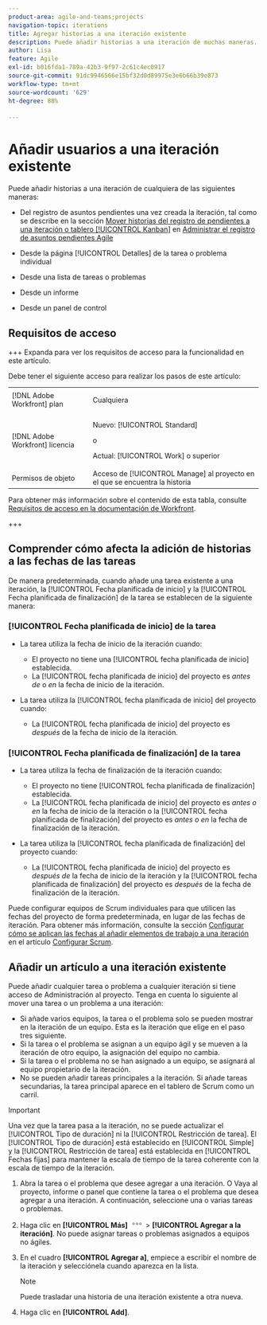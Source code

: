 ```yaml
---
product-area: agile-and-teams;projects
navigation-topic: iterations
title: Agregar historias a una iteración existente
description: Puede añadir historias a una iteración de muchas maneras.
author: Lisa
feature: Agile
exl-id: b016fda1-789a-42b3-9f97-2c61c4ec0917
source-git-commit: 91dc9946566e15bf32d0d89975e3e6b66b39e873
workflow-type: tm+mt
source-wordcount: '629'
ht-degree: 88%

---
```


# Añadir usuarios a una iteración existente

Puede añadir historias a una iteración de cualquiera de las siguientes maneras:

* Del registro de asuntos pendientes una vez creada la iteración, tal como se describe en la sección [Mover historias del registro de pendientes a una iteración o tablero [!UICONTROL Kanban]](../../../agile/work-in-an-agile-environment/manage-the-agile-backlog.md#move-stories-from-the-backlog-to-an-iteration-or--board) en [Administrar el registro de asuntos pendientes Agile](../../../agile/work-in-an-agile-environment/manage-the-agile-backlog.md)

* Desde la página [!UICONTROL Detalles] de la tarea o problema individual
* Desde una lista de tareas o problemas
* Desde un informe
* Desde un panel de control

## Requisitos de acceso

+++ Expanda para ver los requisitos de acceso para la funcionalidad en este artículo.

Debe tener el siguiente acceso para realizar los pasos de este artículo:

<table style="table-layout:auto"> 
 <tbody> 
  <tr> 
   <td role="rowheader">[!DNL Adobe Workfront] plan</td> 
   <td> <p>Cualquiera</p> </td> 
  </tr> 
  <tr> 
   <td role="rowheader">[!DNL Adobe Workfront] licencia</td> 
   <td> <p>Nuevo: [!UICONTROL Standard]</p> 
   o
   <p>Actual: [!UICONTROL Work] o superior</p> </td> 
  </tr>
   <tr> 
   <td role="rowheader">Permisos de objeto</td> 
   <td>Acceso de [!UICONTROL Manage] al proyecto en el que se encuentra la historia </td> 
  </tr>
 </tbody> 
</table>

Para obtener más información sobre el contenido de esta tabla, consulte [Requisitos de acceso en la documentación de Workfront](/help/quicksilver/administration-and-setup/add-users/access-levels-and-object-permissions/access-level-requirements-in-documentation.md).

+++

## Comprender cómo afecta la adición de historias a las fechas de las tareas

De manera predeterminada, cuando añade una tarea existente a una iteración, la [!UICONTROL Fecha planificada de inicio] y la [!UICONTROL Fecha planificada de finalización] de la tarea se establecen de la siguiente manera:

### [!UICONTROL Fecha planificada de inicio] de la tarea

* La tarea utiliza la fecha de inicio de la iteración cuando:

   * El proyecto no tiene una [!UICONTROL fecha planificada de inicio] establecida.
   * La [!UICONTROL fecha planificada de inicio] del proyecto es *antes de* o *en* la fecha de inicio de la iteración.

* La tarea utiliza la [!UICONTROL fecha planificada de inicio] del proyecto cuando:

   * La [!UICONTROL fecha planificada de inicio] del proyecto es *después* de la fecha de inicio de la iteración.

### [!UICONTROL Fecha planificada de finalización] de la tarea

* La tarea utiliza la fecha de finalización de la iteración cuando:

   * El proyecto no tiene [!UICONTROL fecha planificada de finalización] establecida.
   * La [!UICONTROL fecha planificada de inicio] del proyecto es *antes o en* la fecha de inicio de la iteración o la [!UICONTROL fecha planificada de finalización] del proyecto es *antes o en* la fecha de finalización de la iteración.

* La tarea utiliza la [!UICONTROL fecha planificada de finalización] del proyecto cuando:

   * La [!UICONTROL fecha planificada de inicio] del proyecto es *después de* la fecha de inicio de la iteración y la [!UICONTROL fecha planificada de finalización] del proyecto es *después* de la fecha de finalización de la iteración.

Puede configurar equipos de Scrum individuales para que utilicen las fechas del proyecto de forma predeterminada, en lugar de las fechas de iteración. Para obtener más información, consulte la sección [Configurar cómo se aplican las fechas al añadir elementos de trabajo a una iteración](../../../agile/get-started-with-agile-in-workfront/configure-scrum.md#configure-how-dates-are-applied-when-adding-work-items-to-an-iteration) en el artículo [Configurar Scrum](../../../agile/get-started-with-agile-in-workfront/configure-scrum.md).

## Añadir un artículo a una iteración existente

Puede añadir cualquier tarea o problema a cualquier iteración si tiene acceso de Administración al proyecto. Tenga en cuenta lo siguiente al mover una tarea o un problema a una iteración:

* Si añade varios equipos, la tarea o el problema solo se pueden mostrar en la iteración de un equipo. Esta es la iteración que elige en el paso tres siguiente.
* Si la tarea o el problema se asignan a un equipo ágil y se mueven a la iteración de otro equipo, la asignación del equipo no cambia.
* Si la tarea o el problema no se han asignado a un equipo, se asignará al equipo propietario de la iteración.
* No se pueden añadir tareas principales a la iteración. Si añade tareas secundarias, la tarea principal aparece en el tablero de Scrum como un carril.

>[!IMPORTANT]
>
>Una vez que la tarea pasa a la iteración, no se puede actualizar el [!UICONTROL Tipo de duración] ni la [!UICONTROL Restricción de tarea]. El [!UICONTROL Tipo de duración] está establecido en [!UICONTROL Simple] y la [!UICONTROL Restricción de tarea] está establecida en [!UICONTROL Fechas fijas] para mantener la escala de tiempo de la tarea coherente con la escala de tiempo de la iteración.

1. Abra la tarea o el problema que desee agregar a una iteración.
O
Vaya al proyecto, informe o panel que contiene la tarea o el problema que desea agregar a una iteración. A continuación, seleccione una o varias tareas o problemas.

1. Haga clic en **[!UICONTROL Más]** ![Icono de más](assets/more-icon.png) > **[!UICONTROL Agregar a la iteración]**.
No puede asignar tareas o problemas asignados a equipos no ágiles.

1. En el cuadro **[!UICONTROL Agregar a]**, empiece a escribir el nombre de la iteración y selecciónela cuando aparezca en la lista.

   >[!NOTE]
   >
   >Puede trasladar una historia de una iteración existente a otra nueva.

1. Haga clic en **[!UICONTROL Add]**.
